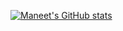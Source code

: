 [![Maneet's GitHub stats](https://github-readme-stats.vercel.app/api?username=maneetgoyal&count_private=true)](https://github.com/anuraghazra/github-readme-stats)

